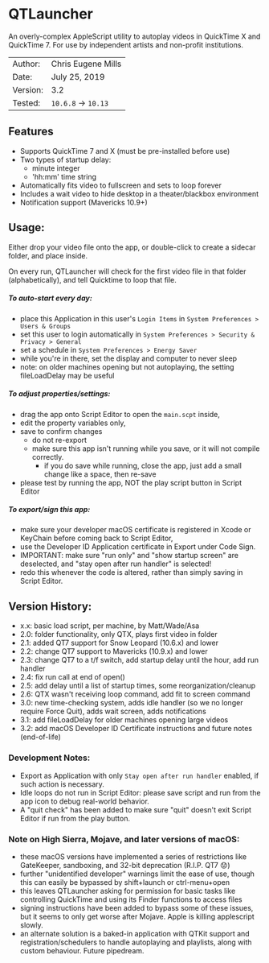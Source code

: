 # QTLauncher

An overly-complex AppleScript utility to autoplay videos in QuickTime X and QuickTime 7. For use by independent artists and non-profit institutions.

|                |                        |
|----------------|------------------------|
| Author:        | Chris Eugene Mills     |
| Date:          | July 25, 2019          |
| Version:       | 3.2                    |
| Tested:        | `10.6.8` -> `10.13`    |

## Features

- Supports QuickTime 7 and X (must be pre-installed before use)
- Two types of startup delay:
  - minute integer
  - 'hh:mm' time string
- Automatically fits video to fullscreen and sets to loop forever
- Includes a wait video to hide desktop in a theater/blackbox environment
- Notification support (Mavericks 10.9+)

## Usage:

Either drop your video file onto the app, or double-click to create a sidecar folder, and place inside.

On every run, QTLauncher will check for the first video file in that folder (alphabetically), and tell Quicktime to loop that file.


##### To auto-start every day:

- place this Application in this user's `Login Items` in `System Preferences > Users & Groups`
- set this user to login automatically in `System Preferences > Security & Privacy > General`
- set a schedule in `System Preferences > Energy Saver`
- while you're in there, set the display and computer to never sleep
- note: on older machines opening but not autoplaying, the setting fileLoadDelay may be useful


##### To adjust properties/settings:

- drag the app onto Script Editor to open the `main.scpt` inside,
- edit the property variables only,
- save to confirm changes
  - do not re-export
  - make sure this app isn't running while you save, or it will not compile correctly.
    - if you do save while running, close the app, just add a small change like a space, then re-save
- please test by running the app, NOT the play script button in Script Editor


##### To export/sign this app:

- make sure your developer macOS certificate is registered in Xcode or KeyChain before coming back to Script Editor,
- use the Developer ID Application certificate in Export under Code Sign.
- IMPORTANT: make sure "run only" and "show startup screen" are deselected, and "stay open after run handler" is selected!
- redo this whenever the code is altered, rather than simply saving in Script Editor.


## Version History:

- x.x: basic load script, per machine, by Matt/Wade/Asa
- 2.0: folder functionality, only QTX, plays first video in folder
- 2.1: added QT7 support for Snow Leopard (10.6.x) and lower
- 2.2: change QT7 support to Mavericks (10.9.x) and lower
- 2.3: change QT7 to a t/f switch, add startup delay until the hour, add run handler
- 2.4: fix run call at end of open()
- 2.5: add delay until a list of startup times, some reorganization/cleanup
- 2.6: QTX wasn't receiving loop command, add fit to screen command
- 3.0: new time-checking system, adds idle handler (so we no longer require Force Quit), adds wait screen, adds notifications
- 3.1: add fileLoadDelay for older machines opening large videos
- 3.2: add macOS Developer ID Certificate instructions and future notes (end-of-life)


### Development Notes:

- Export as Application with only `Stay open after run handler` enabled, if such action is necessary.
- Idle loops do not run in Script Editor: please save script and run from the app icon to debug real-world behavior.
- A "quit check" has been added to make sure "quit" doesn't exit Script Editor if run from the play button.


### Note on High Sierra, Mojave, and later versions of macOS:

- these macOS versions have implemented a series of restrictions like GateKeeper, sandboxing, and 32-bit deprecation (R.I.P. QT7 😟)
- further "unidentified developer" warnings limit the ease of use, though this can easily be bypassed by shift+launch or ctrl-menu+open
- this leaves QTLauncher asking for permission for basic tasks like controlling QuickTime and using its Finder functions to access files
- signing instructions have been added to bypass some of these issues, but it seems to only get worse after Mojave. Apple is killing applescript slowly.
- an alternate solution is a baked-in application with QTKit support and registration/schedulers to handle autoplaying and playlists, along with custom behaviour. Future pipedream.
